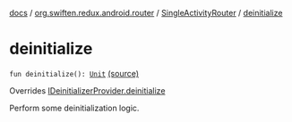 [docs](../../index.md) / [org.swiften.redux.android.router](../index.md) / [SingleActivityRouter](index.md) / [deinitialize](./deinitialize.md)

# deinitialize

`fun deinitialize(): `[`Unit`](https://kotlinlang.org/api/latest/jvm/stdlib/kotlin/-unit/index.html) [(source)](https://github.com/protoman92/KotlinRedux/tree/master/android\android-router\src\main\java/org/swiften/redux/android/router/SingleActivityRouter.kt#L64)

Overrides [IDeinitializerProvider.deinitialize](../../org.swiften.redux.core/-i-deinitializer-provider/deinitialize.md)

Perform some deinitialization logic.

